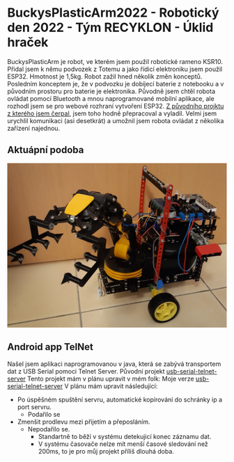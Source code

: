 # BuckysPlasticArm2022 - Robotický den 2022 - Tým RECYKLON - Úklid hraček

BuckysPlasticArm je robot, ve kterém jsem použil robotické rameno KSR10. 
Přidal jsem k němu podvozek z Totemu a jako řídicí elektroniku jsem použil ESP32. Hmotnost je 1,5kg. Robot zažil hned několik změn konceptů. 
Posledním konceptem je, že v podvozku je dobíjecí baterie z notebooku a v původním prostoru pro baterie je elektronika. 
Původně jsem chtěl robota ovládat pomocí Bluetooth a mnou naprogramované mobilní aplikace, ale rozhodl jsem se pro webové rozhraní vytvoření ESP32. [Z původního projktu z kterého jsem čerpal](https://randomnerdtutorials.com/esp32-web-server-websocket-sliders/), jsem toho hodně přepracoval a vyladil. Velmi jsem urychlil komunikaci (asi desetkrát) a umožnil jsem robota ovládat z několika zařízení najednou.

## Aktuápní podoba

<img src = "fotodokumentace/sezona 2023/21.12.22.jpg">

## Android app TelNet
Našel jsem aplikaci naprogramovanou v java, která se zabývá transportem dat z USB Serial pomoci Telnet Server.
Původní projekt [usb-serial-telnet-server](https://github.com/ClusterM/usb-serial-telnet-server.git)
Tento projekt mám v plánu upravit v mém folk:
Moje verze [usb-serial-telnet-server](https://github.com/PNmJunior/usb-serial-telnet-server.git)
V plánu mám upravit následující:
- Po úspěšném spuštění servru, automatické kopírování do schránky ip a port servru. 
    - Podařilo se
- Zmenšit prodlevu mezi přijetím a přeposláním. 
    - Nepodařilo se. 
        - Standartně to běží v systému detekujicí konec záznamu dat.
        - V systému časovače nelze mít menší časové sledování než 200ms, to je pro můj projekt příliš dlouhá doba.
